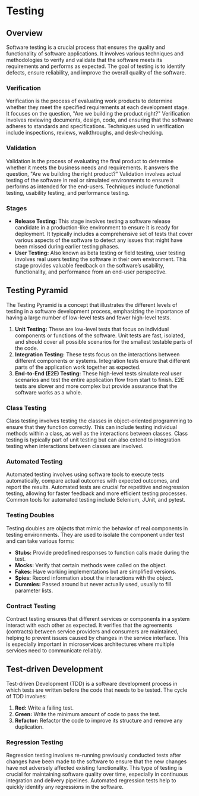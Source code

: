 # Testing

## Overview

Software testing is a crucial process that ensures the quality and functionality of software applications. It involves various techniques and methodologies to verify and validate that the software meets its requirements and performs as expected. The goal of testing is to identify defects, ensure reliability, and improve the overall quality of the software.

### Verification

Verification is the process of evaluating work products to determine whether they meet the specified requirements at each development stage. It focuses on the question, "Are we building the product right?" Verification involves reviewing documents, design, code, and ensuring that the software adheres to standards and specifications. Techniques used in verification include inspections, reviews, walkthroughs, and desk-checking.

### Validation

Validation is the process of evaluating the final product to determine whether it meets the business needs and requirements. It answers the question, "Are we building the right product?" Validation involves actual testing of the software in real or simulated environments to ensure it performs as intended for the end-users. Techniques include functional testing, usability testing, and performance testing.

### Stages

- **Release Testing:** This stage involves testing a software release candidate in a production-like environment to ensure it is ready for deployment. It typically includes a comprehensive set of tests that cover various aspects of the software to detect any issues that might have been missed during earlier testing phases.
- **User Testing:** Also known as beta testing or field testing, user testing involves real users testing the software in their own environment. This stage provides valuable feedback on the software’s usability, functionality, and performance from an end-user perspective.

## Testing Pyramid

The Testing Pyramid is a concept that illustrates the different levels of testing in a software development process, emphasizing the importance of having a large number of low-level tests and fewer high-level tests.

1. **Unit Testing:** These are low-level tests that focus on individual components or functions of the software. Unit tests are fast, isolated, and should cover all possible scenarios for the smallest testable parts of the code.
2. **Integration Testing:** These tests focus on the interactions between different components or systems. Integration tests ensure that different parts of the application work together as expected.
3. **End-to-End (E2E) Testing:** These high-level tests simulate real user scenarios and test the entire application flow from start to finish. E2E tests are slower and more complex but provide assurance that the software works as a whole.

### Class Testing

Class testing involves testing the classes in object-oriented programming to ensure that they function correctly. This can include testing individual methods within a class, as well as the interactions between classes. Class testing is typically part of unit testing but can also extend to integration testing when interactions between classes are involved.

### Automated Testing

Automated testing involves using software tools to execute tests automatically, compare actual outcomes with expected outcomes, and report the results. Automated tests are crucial for repetitive and regression testing, allowing for faster feedback and more efficient testing processes. Common tools for automated testing include Selenium, JUnit, and pytest.

### Testing Doubles

Testing doubles are objects that mimic the behavior of real components in testing environments. They are used to isolate the component under test and can take various forms:

- **Stubs:** Provide predefined responses to function calls made during the test.
- **Mocks:** Verify that certain methods were called on the object.
- **Fakes:** Have working implementations but are simplified versions.
- **Spies:** Record information about the interactions with the object.
- **Dummies:** Passed around but never actually used, usually to fill parameter lists.

### Contract Testing

Contract testing ensures that different services or components in a system interact with each other as expected. It verifies that the agreements (contracts) between service providers and consumers are maintained, helping to prevent issues caused by changes in the service interface. This is especially important in microservices architectures where multiple services need to communicate reliably.

## Test-driven Development

Test-driven Development (TDD) is a software development process in which tests are written before the code that needs to be tested. The cycle of TDD involves:

1. **Red:** Write a failing test.
2. **Green:** Write the minimum amount of code to pass the test.
3. **Refactor:** Refactor the code to improve its structure and remove any duplication.

### Regression Testing

Regression testing involves re-running previously conducted tests after changes have been made to the software to ensure that the new changes have not adversely affected existing functionality. This type of testing is crucial for maintaining software quality over time, especially in continuous integration and delivery pipelines. Automated regression tests help to quickly identify any regressions in the software.
